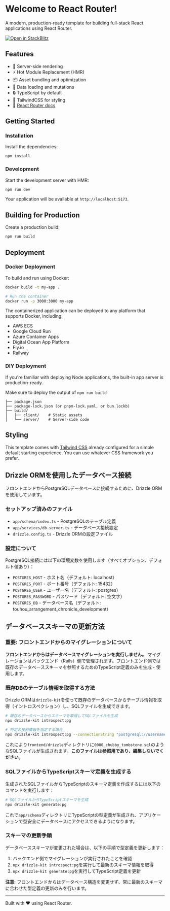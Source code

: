 # Welcome to React Router!

A modern, production-ready template for building full-stack React applications using React Router.

[![Open in StackBlitz](https://developer.stackblitz.com/img/open_in_stackblitz.svg)](https://stackblitz.com/github/remix-run/react-router-templates/tree/main/default)

## Features

- 🚀 Server-side rendering
- ⚡️ Hot Module Replacement (HMR)
- 📦 Asset bundling and optimization
- 🔄 Data loading and mutations
- 🔒 TypeScript by default
- 🎉 TailwindCSS for styling
- 📖 [React Router docs](https://reactrouter.com/)

## Getting Started

### Installation

Install the dependencies:

```bash
npm install
```

### Development

Start the development server with HMR:

```bash
npm run dev
```

Your application will be available at `http://localhost:5173`.

## Building for Production

Create a production build:

```bash
npm run build
```

## Deployment

### Docker Deployment

To build and run using Docker:

```bash
docker build -t my-app .

# Run the container
docker run -p 3000:3000 my-app
```

The containerized application can be deployed to any platform that supports Docker, including:

- AWS ECS
- Google Cloud Run
- Azure Container Apps
- Digital Ocean App Platform
- Fly.io
- Railway

### DIY Deployment

If you're familiar with deploying Node applications, the built-in app server is production-ready.

Make sure to deploy the output of `npm run build`

```
├── package.json
├── package-lock.json (or pnpm-lock.yaml, or bun.lockb)
├── build/
│   ├── client/    # Static assets
│   └── server/    # Server-side code
```

## Styling

This template comes with [Tailwind CSS](https://tailwindcss.com/) already configured for a simple default starting experience. You can use whatever CSS framework you prefer.

## Drizzle ORMを使用したデータベース接続

フロントエンドからPostgreSQLデータベースに接続するために、Drizzle ORMを使用しています。

### セットアップ済みのファイル

- `app/schema/index.ts` - PostgreSQLのテーブル定義
- `app/services/db.server.ts` - データベース接続設定
- `drizzle.config.ts` - Drizzle ORMの設定ファイル

### 設定について

PostgreSQL接続には以下の環境変数を使用します（すべてオプション、デフォルト値あり）：

- `POSTGRES_HOST` - ホスト名（デフォルト: localhost）
- `POSTGRES_PORT` - ポート番号（デフォルト: 15432）
- `POSTGRES_USER` - ユーザー名（デフォルト: postgres）
- `POSTGRES_PASSWORD` - パスワード（デフォルト: 空文字）
- `POSTGRES_DB` - データベース名（デフォルト: touhou_arrangement_chronicle_development）

## データベーススキーマの更新方法

### 重要: フロントエンドからのマイグレーションについて

**フロントエンドからはデータベースマイグレーションを実行しません。** マイグレーションはバックエンド（Rails）側で管理されます。フロントエンド側では既存のデータベーススキーマを参照するためのTypeScript定義のみを生成・使用します。

### 既存DBのテーブル情報を取得する方法

Drizzle ORMは`drizzle-kit`を使って既存のデータベースからテーブル情報を取得（イントロスペクション）し、SQLファイルを生成できます。

```bash
# 既存のデータベースからスキーマを取得してSQLファイルを生成
npx drizzle-kit introspect:pg

# 特定の接続情報を指定する場合
npx drizzle-kit introspect:pg --connectionString "postgresql://username:password@host:port/database"
```

これにより`frontend/drizzle`ディレクトリに`0000_chubby_tombstone.sql`のようなSQLファイルが生成されます。**このファイルは参照用であり、編集しないでください。**

### SQLファイルからTypeScriptスキーマ定義を生成する

生成されたSQLファイルからTypeScriptのスキーマ定義を作成するには以下のコマンドを実行します：

```bash
# SQLファイルからTypeScriptスキーマを生成
npx drizzle-kit generate:pg
```

これで`app/schema`ディレクトリにTypeScriptの型定義が生成され、アプリケーションで型安全にデータベースにアクセスできるようになります。

### スキーマの更新手順

データベーススキーマが変更された場合は、以下の手順で型定義を更新します：

1. バックエンド側でマイグレーションが実行されたことを確認
2. `npx drizzle-kit introspect:pg`を実行して最新のスキーマ情報を取得
3. `npx drizzle-kit generate:pg`を実行してTypeScript定義を更新

**注意:** フロントエンドからはデータベース構造を変更せず、常に最新のスキーマに合わせた型定義の更新のみを行います。

---

Built with ❤️ using React Router.
